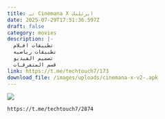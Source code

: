 ```yaml
---
title: تـ Cinemana X ايرثلنك
date: 2025-07-29T17:51:36.597Z
draft: false
category: movies
description: |-
  تطبيقات افـلام
  تطبيقات رياضيه
  تصميم الفيديو
  قسم المتفرقـات
link: https://t.me/techtouch7/173
download_file: /images/uploads/cinemana-x-v2-.apk
---
```



![](/images/uploads/1000109848.jpg)

```
https://t.me/techtouch7/2874
```